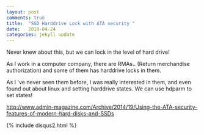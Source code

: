 ```yaml
---
layout: post
comments: true
title:  "SSD Harddrive Lock with ATA security "
date:   2018-04-24
categories: jekyll update
---
```


Never knew about this, but we can lock in the level of hard drive!

As I work in a computer company, there are RMAs.. (Return merchandise authorization)
and some of them has harddrive locks in them.

As I 've never seen them before, I was really interested in them,
and even found out about linux and setting harddrive states.
We can use hdparm to set states!


http://www.admin-magazine.com/Archive/2014/19/Using-the-ATA-security-features-of-modern-hard-disks-and-SSDs

{% include disqus2.html %}